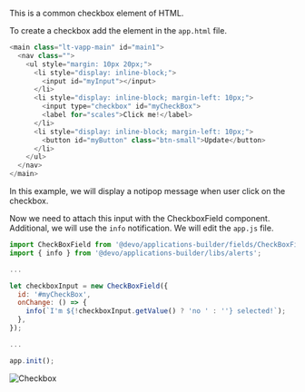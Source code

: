 This is a common checkbox element of HTML.

To create a checkbox add the element in the `app.html` file.

```javascript
<main class="lt-vapp-main" id="main1">
  <nav class="">
    <ul style="margin: 10px 20px;">
      <li style="display: inline-block;">
        <input id="myInput"></input>
      </li>
      <li style="display: inline-block; margin-left: 10px;">
        <input type="checkbox" id="myCheckBox">
        <label for="scales">Click me!</label>
      </li>
      <li style="display: inline-block; margin-left: 10px;">
        <button id="myButton" class="btn-small">Update</button>
      </li>
    </ul>
  </nav>
</main>
```

In this example, we will display a notipop message when user click on the checkbox.

Now we need to attach this input with the CheckboxField component.
Additional, we will use the `info` notification.
We will edit the `app.js` file.

```javascript
import CheckBoxField from '@devo/applications-builder/fields/CheckBoxField';
import { info } from '@devo/applications-builder/libs/alerts';

...

let checkboxInput = new CheckBoxField({
  id: '#myCheckBox',
  onChange: () => {
    info(`I'm ${!checkboxInput.getValue() ? 'no ' : ''} selected!`);
  },
});

...

app.init();
```

<img src="inputs/checkbox.gif" alt="Checkbox" />
